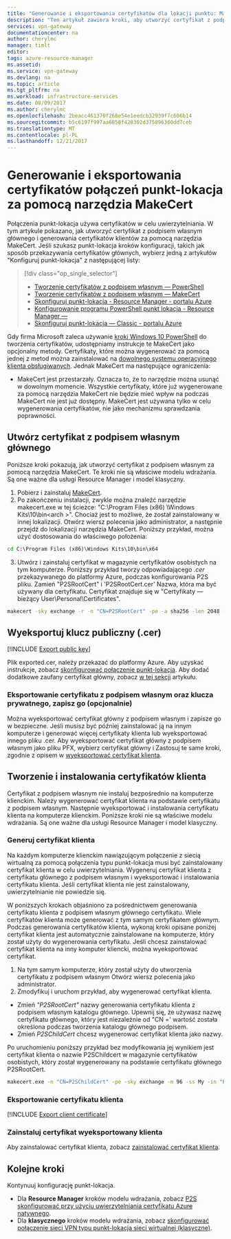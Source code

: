 ```yaml
---
title: "Generowanie i eksportowania certyfikatów dla lokacji punktu: MakeCert: Azure | Dokumentacja firmy Microsoft"
description: "Ten artykuł zawiera kroki, aby utworzyć certyfikat z podpisem własnym głównego, wyeksportować klucz publiczny i generowania certyfikatów klientów za pomocą narzędzia MakeCert."
services: vpn-gateway
documentationcenter: na
author: cherylmc
manager: timlt
editor: 
tags: azure-resource-manager
ms.assetid: 
ms.service: vpn-gateway
ms.devlang: na
ms.topic: article
ms.tgt_pltfrm: na
ms.workload: infrastructure-services
ms.date: 08/09/2017
ms.author: cherylmc
ms.openlocfilehash: 2beacc461370f268e54e1eedcb32939f7c606b14
ms.sourcegitcommit: b5c6197f997aa6858f420302d375896360dd7ceb
ms.translationtype: MT
ms.contentlocale: pl-PL
ms.lasthandoff: 12/21/2017
---
```

# <a name="generate-and-export-certificates-for-point-to-site-connections-using-makecert"></a>Generowanie i eksportowania certyfikatów połączeń punkt-lokacja za pomocą narzędzia MakeCert

Połączenia punkt-lokacja używa certyfikatów w celu uwierzytelniania. W tym artykule pokazano, jak utworzyć certyfikat z podpisem własnym głównego i generowania certyfikatów klientów za pomocą narzędzia MakeCert. Jeśli szukasz punkt-lokacja kroków konfiguracji, takich jak sposób przekazywania certyfikatów głównych, wybierz jedną z artykułów "Konfiguruj punkt-lokacja" z następującej listy:

> [!div class="op_single_selector"]
> * [Tworzenie certyfikatów z podpisem własnym — PowerShell](vpn-gateway-certificates-point-to-site.md)
> * [Tworzenie certyfikatów z podpisem własnym — MakeCert](vpn-gateway-certificates-point-to-site-makecert.md)
> * [Skonfiguruj punkt-lokacja - Resource Manager - portalu Azure](vpn-gateway-howto-point-to-site-resource-manager-portal.md)
> * [Konfigurowanie programu PowerShell punkt lokacja - Resource Manager —](vpn-gateway-howto-point-to-site-rm-ps.md)
> * [Skonfiguruj punkt-lokacja — Classic - portalu Azure](vpn-gateway-howto-point-to-site-classic-azure-portal.md)
> 
> 

Gdy firma Microsoft zaleca używanie [kroki Windows 10 PowerShell](vpn-gateway-certificates-point-to-site.md) do tworzenia certyfikatów, udostępniamy instrukcje te MakeCert jako opcjonalny metody. Certyfikaty, które można wygenerować za pomocą jednej z metod można zainstalować na [dowolnego systemu operacyjnego klienta obsługiwanych](vpn-gateway-howto-point-to-site-resource-manager-portal.md#faq). Jednak MakeCert ma następujące ograniczenia:

* MakeCert jest przestarzały. Oznacza to, że to narzędzie można usunąć w dowolnym momencie. Wszystkie certyfikaty, które już wygenerowane za pomocą narzędzia MakeCert nie będzie mieć wpływ na podczas MakeCert nie jest już dostępny. MakeCert jest używana tylko w celu wygenerowania certyfikatów, nie jako mechanizmu sprawdzania poprawności.

## <a name="rootcert"></a>Utwórz certyfikat z podpisem własnym głównego

Poniższe kroki pokazują, jak utworzyć certyfikat z podpisem własnym za pomocą narzędzia MakeCert. Te kroki nie są właściwe modelu wdrażania. Są one ważne dla usługi Resource Manager i model klasyczny.

1. Pobierz i zainstaluj [MakeCert](https://msdn.microsoft.com/library/windows/desktop/aa386968(v=vs.85).aspx).
2. Po zakończeniu instalacji, zwykle można znaleźć narzędzie makecert.exe w tej ścieżce: "C:\Program Files (x86) \Windows Kits\10\bin\<arch >". Chociaż jest to możliwe, że został zainstalowany w innej lokalizacji. Otwórz wiersz polecenia jako administrator, a następnie przejdź do lokalizacji narzędzia MakeCert. Poniższy przykład, można użyć dostosowania do właściwego położenia:

  ```cmd
  cd C:\Program Files (x86)\Windows Kits\10\bin\x64
  ```
3. Utwórz i zainstaluj certyfikat w magazynie certyfikatów osobistych na tym komputerze. Poniższy przykład tworzy odpowiadającego *.cer* przekazywanego do platformy Azure, podczas konfigurowania P2S pliku. Zamień "P2SRootCert" i 'P2SRootCert.cer' Nazwa, która ma być używany dla certyfikatu. Certyfikat znajduje się w "Certyfikaty — bieżący User\Personal\Certificates".

  ```cmd
  makecert -sky exchange -r -n "CN=P2SRootCert" -pe -a sha256 -len 2048 -ss My
  ```

## <a name="cer"></a>Wyeksportuj klucz publiczny (.cer)

[!INCLUDE [Export public key](../../includes/vpn-gateway-certificates-export-public-key-include.md)]

Plik exported.cer, należy przekazać do platformy Azure. Aby uzyskać instrukcje, zobacz [skonfigurować połączenie punkt-lokacja](vpn-gateway-howto-point-to-site-resource-manager-portal.md#uploadfile). Aby dodać dodatkowe zaufany certyfikat główny, zobacz [w tej sekcji](vpn-gateway-howto-point-to-site-resource-manager-portal.md#add) artykułu.

### <a name="export-the-self-signed-certificate-and-private-key-to-store-it-optional"></a>Eksportowanie certyfikatu z podpisem własnym oraz klucza prywatnego, zapisz go (opcjonalnie)

Można wyeksportować certyfikat główny z podpisem własnym i zapisze go w bezpieczne. Jeśli musisz być później zainstalować ją na innym komputerze i generować więcej certyfikaty klienta lub wyeksportować innego pliku .cer. Aby wyeksportować certyfikat główny z podpisem własnym jako pliku PFX, wybierz certyfikat główny i Zastosuj te same kroki, zgodnie z opisem w [wyeksportować certyfikat klienta](#clientexport).

## <a name="create-and-install-client-certificates"></a>Tworzenie i instalowania certyfikatów klienta

Certyfikat z podpisem własnym nie instaluj bezpośrednio na komputerze klienckim. Należy wygenerować certyfikat klienta na podstawie certyfikatu z podpisem własnym. Następnie wyeksportować i instalowania certyfikatu klienta na komputerze klienckim. Poniższe kroki nie są właściwe modelu wdrażania. Są one ważne dla usługi Resource Manager i model klasyczny.

### <a name="clientcert"></a>Generuj certyfikat klienta

Na każdym komputerze klienckim nawiązującym połączenie z siecią wirtualną za pomocą połączenia typu punkt-lokacja musi być zainstalowany certyfikat klienta w celu uwierzytelniania. Wygeneruj certyfikat klienta z certyfikatu głównego z podpisem własnym i wyeksportować i instalowania certyfikatu klienta. Jeśli certyfikat klienta nie jest zainstalowany, uwierzytelnianie nie powiedzie się. 

W poniższych krokach objaśniono za pośrednictwem generowania certyfikatu klienta z podpisem własnym głównego certyfikatu. Wiele certyfikatów klienta może generować z tym samym certyfikatem głównym. Podczas generowania certyfikatów klienta, wykonaj kroki opisane poniżej certyfikat klienta jest automatycznie zainstalowane na komputerze, który został użyty do wygenerowania certyfikatu. Jeśli chcesz zainstalować certyfikat klienta na inny komputer kliencki, można wyeksportować certyfikat.
 
1. Na tym samym komputerze, który został użyty do utworzenia certyfikatu z podpisem własnym Otwórz wiersz polecenia jako administrator.
2. Zmodyfikuj i uruchom przykład, aby wygenerować certyfikat klienta.
  * Zmień *"P2SRootCert"* nazwy generowania certyfikatu klienta z podpisem własnym katalogu głównego. Upewnij się, że używasz nazwę certyfikatu głównego, który jest niezależnie od "CN =' wartość została określona podczas tworzenia katalogu głównego podpisem.
  * Zmień *P2SChildCert* chcesz wygenerować certyfikat klienta jako nazwy.

  Po uruchomieniu poniższy przykład bez modyfikowania jej wynikiem jest certyfikat klienta o nazwie P2SChildcert w magazynie certyfikatów osobistych, który został wygenerowany na podstawie certyfikatu głównego P2SRootCert.

  ```cmd
  makecert.exe -n "CN=P2SChildCert" -pe -sky exchange -m 96 -ss My -in "P2SRootCert" -is my -a sha256
  ```

### <a name="clientexport"></a>Eksportowanie certyfikatu klienta

[!INCLUDE [Export client certificate](../../includes/vpn-gateway-certificates-export-client-cert-include.md)]

### <a name="install"></a>Zainstaluj certyfikat wyeksportowany klienta

Aby zainstalować certyfikat klienta, zobacz [zainstalować certyfikat klienta](point-to-site-how-to-vpn-client-install-azure-cert.md).

## <a name="next-steps"></a>Kolejne kroki

Kontynuuj konfigurację punkt-lokacja. 

* Dla **Resource Manager** kroków modelu wdrażania, zobacz [P2S skonfigurować przy użyciu uwierzytelniania certyfikatu Azure natywnego](vpn-gateway-howto-point-to-site-resource-manager-portal.md).
* Dla **klasycznego** kroków modelu wdrażania, zobacz [skonfigurować połączenie sieci VPN typu punkt-lokacja sieci wirtualnej (klasyczne)](vpn-gateway-howto-point-to-site-classic-azure-portal.md).
